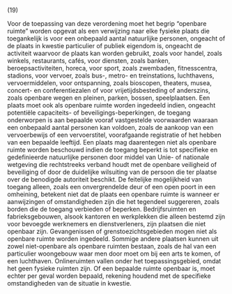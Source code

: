 (19)

Voor de toepassing van deze verordening moet het begrip “openbare ruimte” worden opgevat als een verwijzing naar elke fysieke plaats die toegankelijk is voor een onbepaald aantal natuurlijke personen, ongeacht of de plaats in kwestie particulier of publiek eigendom is, ongeacht de activiteit waarvoor de plaats kan worden gebruikt, zoals voor handel, zoals winkels, restaurants, cafés, voor diensten, zoals banken, beroepsactiviteiten, horeca, voor sport, zoals zwembaden, fitnesscentra, stadions, voor vervoer, zoals bus-, metro- en treinstations, luchthavens, vervoermiddelen, voor ontspanning, zoals bioscopen, theaters, musea, concert- en conferentiezalen of voor vrijetijdsbesteding of anderszins, zoals openbare wegen en pleinen, parken, bossen, speelplaatsen. Een plaats moet ook als openbare ruimte worden ingedeeld indien, ongeacht potentiële capaciteits- of beveiligings-beperkingen, de toegang onderworpen is aan bepaalde vooraf vastgestelde voorwaarden waaraan een onbepaald aantal personen kan voldoen, zoals de aankoop van een vervoerbewijs of een vervoerstitel, voorafgaande registratie of het hebben van een bepaalde leeftijd. Een plaats mag daarentegen niet als openbare ruimte worden beschouwd indien de toegang beperkt is tot specifieke en gedefinieerde natuurlijke personen door middel van Unie- of nationale wetgeving die rechtstreeks verband houdt met de openbare veiligheid of beveiliging of door de duidelijke wilsuiting van de persoon die ter plaatse over de benodigde autoriteit beschikt. De feitelijke mogelijkheid van toegang alleen, zoals een onvergrendelde deur of een open poort in een omheining, betekent niet dat de plaats een openbare ruimte is wanneer er aanwijzingen of omstandigheden zijn die het tegendeel suggereren, zoals borden die de toegang verbieden of beperken. Bedrijfsruimten en fabrieksgebouwen, alsook kantoren en werkplekken die alleen bestemd zijn voor bevoegde werknemers en dienstverleners, zijn plaatsen die niet openbaar zijn. Gevangenissen of grenstoezichtsgebieden mogen niet als openbare ruimte worden ingedeeld. Sommige andere plaatsen kunnen uit zowel niet-openbare als openbare ruimten bestaan, zoals de hal van een particulier woongebouw waar men door moet om bij een arts te komen, of een luchthaven. Onlineruimten vallen onder het toepassingsgebied, omdat het geen fysieke ruimten zijn. Of een bepaalde ruimte openbaar is, moet echter per geval worden bepaald, rekening houdend met de specifieke omstandigheden van de situatie in kwestie.
